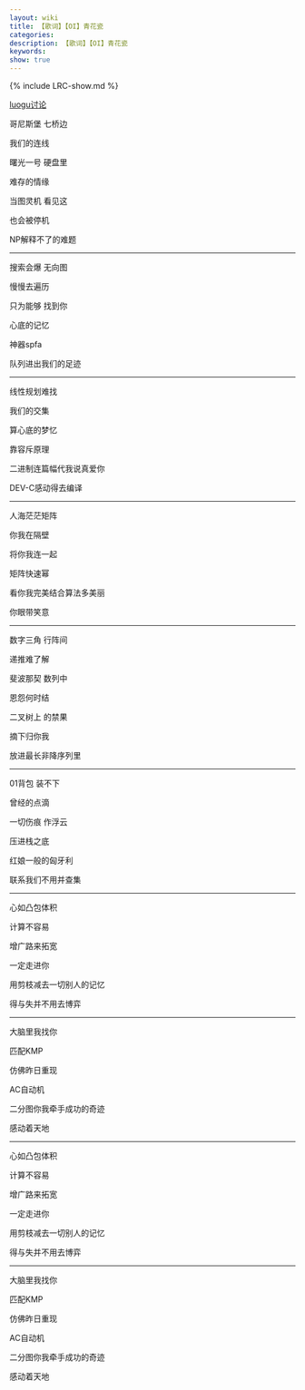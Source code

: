 ```yaml
---
layout: wiki
title: 【歌词】【OI】青花瓷
categories: 
description: 【歌词】【OI】青花瓷
keywords: 
show: true
---
```

{% include LRC-show.md %}

[luogu讨论](https://www.luogu.org/discuss/show/75727?page=2)

哥尼斯堡 七桥边

我们的连线

曙光一号 硬盘里

难存的情缘

当图灵机 看见这

也会被停机

NP解释不了的难题

---

搜索会爆 无向图

慢慢去遍历

只为能够 找到你

心底的记忆

神器spfa

队列进出我们的足迹

---

线性规划难找

我们的交集

算心底的梦忆

靠容斥原理

二进制连篇幅代我说真爱你

DEV-C感动得去编译

---

人海茫茫矩阵

你我在隔壁

将你我连一起

矩阵快速幂

看你我完美结合算法多美丽

你眼带笑意

---

数字三角 行阵间

递推难了解

斐波那契 数列中

恩怨何时结

二叉树上 的禁果

摘下归你我

放进最长非降序列里

---

01背包 装不下

曾经的点滴

一切伤痕 作浮云

压进栈之底

红娘一般的匈牙利

联系我们不用并查集

---

心如凸包体积

计算不容易

增广路来拓宽

一定走进你

用剪枝减去一切别人的记忆

得与失并不用去博弈

---

大脑里我找你

匹配KMP

仿佛昨日重现

AC自动机

二分图你我牵手成功的奇迹

感动着天地

---

心如凸包体积

计算不容易

增广路来拓宽

一定走进你

用剪枝减去一切别人的记忆

得与失并不用去博弈

---

大脑里我找你

匹配KMP

仿佛昨日重现

AC自动机

二分图你我牵手成功的奇迹

感动着天地